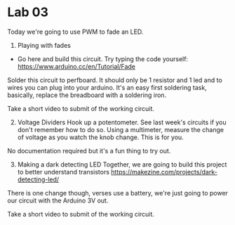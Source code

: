 # Lab 03 
Today we're going to use PWM to fade an LED. 

1. Playing with fades 

* Go here and build this circuit. Try typing the code yourself: 
https://www.arduino.cc/en/Tutorial/Fade 

Solder this circuit to perfboard. It should only be 1 resistor and 1 led and to wires you can plug into your arduino. It's an easy first soldering task, basically, replace the breadboard with a soldering iron. 

Take a short video to submit of the working circuit. 

2. Voltage Dividers 
Hook up a potentometer. See last week's circuits if you don't remember how to do so. Using a multimeter, measure the change of voltage as you watch the knob change. This is for you. 

No documentation required  but it's a fun thing to try out.

3. Making a dark detecting LED 
Together, we are going to build this project to better understand transistors 
https://makezine.com/projects/dark-detecting-led/

There is one change though, verses use a battery, we're just going to power our circuit with the Arduino 3V out. 

Take a short video to submit of the working circuit. 
